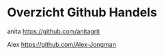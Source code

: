# Overzicht Github Handels

anita https://github.com/anitagrit

Alex https://github.com/Alex-Jongman 